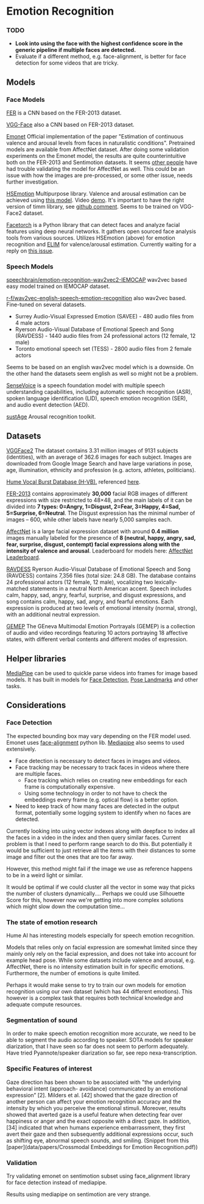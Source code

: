 # Emotion Recognition

### TODO

- **Look into using the face with the highest confidence score in the generic pipeline if multiple faces are detected.**
- Evaluate if a different method, e.g. face-alignment, is better for face detection for some videos that are tricky.
## Models

### Face Models

[FER](https://github.com/JustinShenk/fer) is a CNN based on the FER-2013 dataset.

[VGG-Face](https://sefiks.com/2018/08/06/deep-face-recognition-with-keras/) also a CNN based on FER-2013 dataset.

[Emonet](https://github.com/face-analysis/emonet) Official implementation of the paper "Estimation of continuous 
valence and arousal levels from faces in naturalistic conditions". Pretrained models are available from AffectNet dataset. 
After doing some validation experiments on the Emonet model, the results are quite counterintuitive both on the 
FER-2013 and Sentimotion datasets. It seems [other people](https://github.com/face-analysis/emonet/issues/18) have had trouble
validating the model for AffectNet as well. This could be an issue with how the images are pre-processed, or some
other issue, needs further investigation.

[HSEmotion](https://github.com/av-savchenko/face-emotion-recognition) Multipurpose library. Valence and arousal estimation
can be achieved using [this model](https://github.com/av-savchenko/face-emotion-recognition/issues/24). Video [demo](https://github.com/av-savchenko/hsemotion-onnx/blob/main/demo/recognize_emotions_video.py). It's important to have the right version of timm library, 
see [github comment](https://github.com/av-savchenko/hsemotion/issues/4#issuecomment-1722394042). Seems to be trained on VGG-Face2 dataset.

[Facetorch](https://github.com/tomas-gajarsky/facetorch) is a Python library that can detect faces and analyze facial features using deep neural networks.
It gathers open sourced face analysis tools from various sources. Utilizes HSEmotion (above) for emotion recognition and [ELIM](https://github.com/kdhht2334/ELIM_FER)
for valence/arousal estimation. Currently waiting for a reply on [this issue](https://github.com/tomas-gajarsky/facetorch/issues/78). 

### Speech Models

[speechbrain/emotion-recognition-wav2vec2-IEMOCAP](https://huggingface.co/speechbrain/emotion-recognition-wav2vec2-IEMOCAP) wav2vec based
easy model trained on IEMOCAP dataset.

[r-f/wav2vec-english-speech-emotion-recognition](https://huggingface.co/r-f/wav2vec-english-speech-emotion-recognition) also wav2vec based. 
Fine-tuned on several datasets. 
- Surrey Audio-Visual Expressed Emotion (SAVEE) - 480 audio files from 4 male actors
- Ryerson Audio-Visual Database of Emotional Speech and Song (RAVDESS) - 1440 audio files from 24 professional actors (12 female, 12 male)
- Toronto emotional speech set (TESS) - 2800 audio files from 2 female actors

Seems to be based on an english wav2vec model which is a downside. On the other hand the datasets seem english as well so might not be a problem. 

[SenseVoice](https://github.com/FunAudioLLM/SenseVoice) is a speech foundation model with multiple speech understanding capabilities, 
including automatic speech recognition (ASR), spoken language identification (LID), speech emotion recognition (SER), and audio event detection (AED).


[sustAge](https://github.com/EIHW/sustAGE_ArousalRecognition) Arousal recognition toolkit. 

## Datasets 

[VGGFace2](https://github.com/ox-vgg/vgg_face2) The dataset contains 3.31 million images of 9131 subjects (identities), 
with an average of 362.6 images for each subject. Images are downloaded from Google Image Search and have large variations in pose, age, 
illumination, ethnicity and profession (e.g. actors, athletes, politicians). 

[Hume Vocal Burst Database (H-VB).](https://zenodo.org/records/6320973) referenced [here](https://ieeexplore.ieee.org/abstract/document/10095294). 

[FER-2013](https://paperswithcode.com/dataset/fer2013) contains approximately **30,000** facial RGB images of different
expressions with size restricted to 48×48, and the main labels of it can be divided into **7 types:
0=Angry, 1=Disgust, 2=Fear, 3=Happy, 4=Sad, 5=Surprise, 6=Neutral**.
The Disgust expression has the minimal number of images – 600, while other labels have nearly 5,000 samples each.

[AffectNet](https://paperswithcode.com/dataset/affectnet) is a large facial expression dataset with around 
**0.4 million** images manually labeled for the presence of **8 (neutral, happy, angry, sad, fear, surprise, disgust, contempt) 
facial expressions along with the intensity of valence and arousal**. Leaderboard for models here:
[AffectNet Leaderboard](https://paperswithcode.com/sota/emotion-recognition-on-affectnet).

[RAVDESS](https://paperswithcode.com/dataset/ravdess) Ryerson Audio-Visual Database of Emotional Speech and Song (RAVDESS) contains 7,356 files (total size: 24.8 GB). 
The database contains 24 professional actors (12 female, 12 male), vocalizing two lexically-matched statements 
in a neutral North American accent. Speech includes calm, happy, sad, angry, fearful, surprise, and disgust expressions, 
and song contains calm, happy, sad, angry, and fearful emotions. Each expression is produced at two levels of 
emotional intensity (normal, strong), with an additional neutral expression. 

[GEMEP](https://www.unige.ch/cisa/gemep) The GEneva Multimodal Emotion Portrayals (GEMEP) is a collection of audio and 
video recordings featuring 10 actors portraying 18 affective states, with different verbal contents and different modes of expression.  

## Helper libraries 

[MediaPipe](https://ai.google.dev/edge/mediapipe/solutions/guide) can be used to quickle parse videos into frames for image based models. 
It has built in models for [Face Detection](https://ai.google.dev/edge/mediapipe/solutions/vision/face_detector), 
[Pose Landmarks](https://ai.google.dev/edge/mediapipe/solutions/vision/pose_landmarker) and other tasks. 

## Considerations

### Face Detection

The expected bounding box may vary depending on the FER model used. Emonet uses [face-alignment](https://github.com/1adrianb/face-alignment?tab=readme-ov-file) python lib.
[Mediapipe](https://ai.google.dev/edge/mediapipe/solutions/vision/face_detector) also seems to used extensively. 

- Face detection is necessary to detect faces in images and videos.
- Face tracking may be necessary to track faces in videos where there are multiple faces.
  - Face tracking which relies on creating new embeddings for each frame is computationally expensive.
  - Using some technology in order to not have to check the embeddings every frame (e.g. optical flow) is a better option.
- Need to keep track of how many faces are detected in the output format, potentially some logging system to identify when no faces are detected.

Currently looking into using vector indexes along with deepface to index all the faces in a video in the index 
and then query similar faces. Current problem is that I need to perform range search to do this. But potentially 
it would be sufficient to just retrieve all the items with their distances to some image and filter out the ones that are too far away.

However, this method might fail if the image we use as reference happens to be in a weird light or similar. 

It would be optimal if we could cluster all the vector in some way that picks the number of clusters dynamically.... 
Perhaps we could use Silhouette Score for this, however now we're getting into more complex solutions which might slow down
the computation time... 


### The state of emotion research

Hume AI has interesting models especially for speech emotion recognition.

Models that relies only on facial expression are somewhat limited since they mainly only rely on the facial expression, 
and does not take into account for example head pose. While some datasets include valence and arousal, e.g. AffectNet, 
there is no intensity estimation built in for specific emotions. Furthermore, the number of emotions is quite limited. 

Perhaps it would make sense to try to train our own models for emotion recognition using our own dataset (which has 44 different emotions). 
This however is a complex task that requires both technical knowledge and adequate compute resources. 

### Segmentation of sound

In order to make speech emotion recognition more accurate, we need to be able to segment the audio according to speaker. 
SOTA models for speaker diarization, that I have seen so far does not seem to perform adequately.
Have tried Pyannote/speaker diarization so far, see repo nexa-transcription. 

### Specific Features of interest 

Gaze direction has been shown to be associated with "the underlying behavioral intent (approach-
avoidance) communicated by an emotional expression” [2]. Milders et al. [42] showed that the gaze
direction of another person can affect your emotion recognition accuracy and the intensity by
which you perceive the emotional stimuli. Moreover, results showed that averted gaze is a useful
feature when detecting fear over happiness or anger and the exact opposite with a direct gaze. In
addition, [34] indicated that when humans experience embarrassment, they first avert their gaze
and then subsequently additional expressions occur, such as shifting eye, abnormal speech sounds,
and smiling. (Snippet from this [paper](data/papers/Crossmodal Embeddings for Emotion Recognition.pdf))


### Validation 

Try validating emonet on sentimotion subset using face_alignment library for face detection instead of mediapipe. 

Results using mediapipe on sentimotion are very strange. 